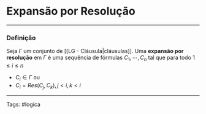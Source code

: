 
# Expansão por Resolução

---

### Definição

Seja $\Gamma$ um conjunto de [[LG - Cláusula|cláusulas]]. Uma **expansão por resolução** em $\Gamma$ é uma sequência de fórmulas $C_1,\cdots,C_n$ tal que para todo $1 \leq i \leq n$

- $C_i \in \Gamma$ ou
- $C_i = Res(C_j, C_k), \, j<i,\, k< i$ 


---

Tags: #logica

